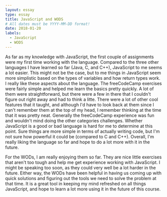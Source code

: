 ```yaml
---
layout: essay
type: essay
title: JavaScript and WODS
# All dates must be YYYY-MM-DD format!
date: 2018-01-20
labels:
  - JavaScript
  - WODS
---
```


As far as my knowledge with JavaScript, the first couple of assignments were my first time working with the language. Compared to the three other languages I have learned so far (Java, C, and C++), JavaScript to me seems a lot easier. This might not be the case, but to me things in JavaScript seem more simplistic based on the types of variables and how return types work. I really like these aspects about the language. The freeCodeCamp exercises were fairly simple and helped me learn the basics pretty quickly. A lot of them were straightforward, but there were a few in there that I couldn't figure out right away and had to think a litte. There were a lot of other cool features that it taught, and although I'd have to look back at them since I can't remember them at the top of my head, I remember thinking at the time that it was pretty neat. Generally the freeCodeCamp experience was fun and wouldn't mind doing the other categories challenges. Whether JavaScript is a good or bad language is hard for me to determine at this point. Sure things are more simple in terms of actually writing code, but I'm not sure how powerful it could be (compared to C and C++). Overall, I'm really liking the language so far and hope to do a lot more with it in the future.

For the WODs, I am really enjoying them so far. They are nice little exercises that aren't too tough and help me get experience working with JavaScript. I might be speaking too soon, as they could very well be a lot harder in the future. Either way, the WODs have been helpful in having us coming up with quick solutions and figuring out the tools we need to solve the problem at that time. It is a great tool in keeping my mind refreshed on all things JavaScript, and hope to learn a lot more using it in the future of this course.
